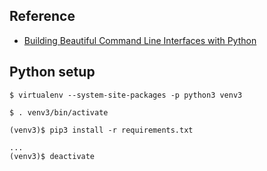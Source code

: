 ## Reference
- [Building Beautiful Command Line Interfaces with Python](https://codeburst.io/building-beautiful-command-line-interfaces-with-python-26c7e1bb54df)




## Python setup
```
$ virtualenv --system-site-packages -p python3 venv3

$ . venv3/bin/activate

(venv3)$ pip3 install -r requirements.txt

...
(venv3)$ deactivate
```